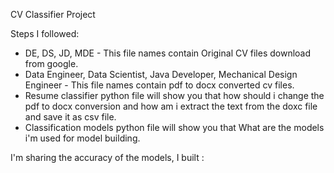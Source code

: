 CV Classifier Project

Steps I followed:
-  DE, DS, JD, MDE - This file names contain Original CV files download from google.
-  Data Engineer, Data Scientist, Java Developer, Mechanical Design Engineer - This file names contain pdf to docx converted cv files.
-  Resume classifier python file will show you that how should i change the pdf to docx conversion and how am i extract the text from the doxc file and save it as csv file.
-  Classification models python file will show you that What are the models i'm used for model building.

  
I'm sharing the accuracy of the models, I built : 
